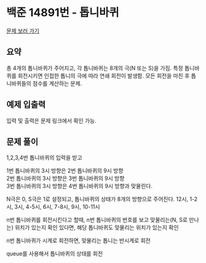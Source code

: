 # 백준 14891번 - 톱니바퀴

[문제 보러 가기](https://www.acmicpc.net/problem/14891)

## 요약

총 4개의 톱니바퀴가 주어지고, 각 톱니바퀴는 8개의 극(N 또는 S)을 가짐.
특정 톱니바퀴를 회전시키면 인접한 톱니의 극에 따라 연쇄 회전이 발생함.
모든 회전을 마친 후 톱니바퀴들의 점수를 계산하는 문제.

## 예제 입출력

입력 및 출력은 문제 링크에서 확인 가능.

## 문제 풀이

1,2,3,4번 톱니바퀴의 입력을 받고

1번 톱니바퀴의 3시 방향은 2번 톱니바퀴의 9시 방향  
2번 톱니바퀴의 3시 방향은 3번 톱니바퀴의 9시 방향  
3번 톱니바퀴의 3시 방향은 4번 톱니바퀴의 9시 방향과 맞물린다.

N극은 0, S극은 1로 설정되고, 톱니바퀴의 상태가 8개의 방향으로 주어진다.
12시, 1-2시, 3시, 4-5시, 6시, 7-8시, 9시, 10-11시

n번 톱니바퀴를 회전시킨다고 할때, n번 톱니바퀴의 번호를 보고 맞물리는(N, S로 만나는) 위치가 있는지 확인
있다면, 해당 톱니바퀴도 맞물리는 위치가 있는지 확인

n번 톱니바퀴가 시계로 회전하면, 맞물리는 톱니는 반시계로 회전

queue를 사용해서 톱니바퀴의 상태를 회전
